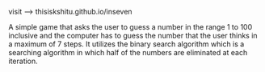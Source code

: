 visit --> thisiskshitu.github.io/inseven

A simple game that asks the user to guess a number in the range 1 to 100 inclusive and the computer has to guess the number that the user thinks in a maximum of 7 steps. It utilizes the binary search algorithm which is a searching algorithm in which half of the numbers are eliminated at each iteration.